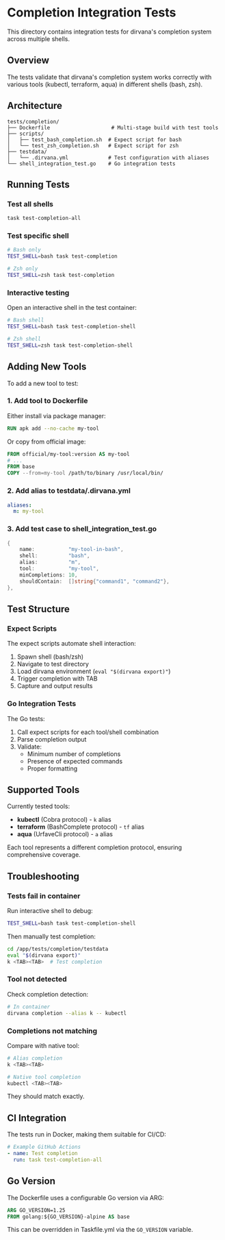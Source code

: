 # Completion Integration Tests

This directory contains integration tests for dirvana's completion system across multiple shells.

## Overview

The tests validate that dirvana's completion system works correctly with various tools (kubectl, terraform, aqua) in different shells (bash, zsh).

## Architecture

```
tests/completion/
├── Dockerfile                    # Multi-stage build with test tools
├── scripts/
│   ├── test_bash_completion.sh  # Expect script for bash
│   └── test_zsh_completion.sh   # Expect script for zsh
├── testdata/
│   └── .dirvana.yml             # Test configuration with aliases
└── shell_integration_test.go    # Go integration tests
```

## Running Tests

### Test all shells

```bash
task test-completion-all
```

### Test specific shell

```bash
# Bash only
TEST_SHELL=bash task test-completion

# Zsh only
TEST_SHELL=zsh task test-completion
```

### Interactive testing

Open an interactive shell in the test container:

```bash
# Bash shell
TEST_SHELL=bash task test-completion-shell

# Zsh shell
TEST_SHELL=zsh task test-completion-shell
```

## Adding New Tools

To add a new tool to test:

### 1. Add tool to Dockerfile

Either install via package manager:

```dockerfile
RUN apk add --no-cache my-tool
```

Or copy from official image:

```dockerfile
FROM official/my-tool:version AS my-tool
# ...
FROM base
COPY --from=my-tool /path/to/binary /usr/local/bin/
```

### 2. Add alias to testdata/.dirvana.yml

```yaml
aliases:
  m: my-tool
```

### 3. Add test case to shell_integration_test.go

```go
{
    name:           "my-tool-in-bash",
    shell:          "bash",
    alias:          "m",
    tool:           "my-tool",
    minCompletions: 10,
    shouldContain:  []string{"command1", "command2"},
},
```

## Test Structure

### Expect Scripts

The expect scripts automate shell interaction:

1. Spawn shell (bash/zsh)
2. Navigate to test directory
3. Load dirvana environment (`eval "$(dirvana export)"`)
4. Trigger completion with TAB
5. Capture and output results

### Go Integration Tests

The Go tests:

1. Call expect scripts for each tool/shell combination
2. Parse completion output
3. Validate:
   - Minimum number of completions
   - Presence of expected commands
   - Proper formatting

## Supported Tools

Currently tested tools:

- **kubectl** (Cobra protocol) - `k` alias
- **terraform** (BashComplete protocol) - `tf` alias
- **aqua** (UrfaveCli protocol) - `a` alias

Each tool represents a different completion protocol, ensuring comprehensive coverage.

## Troubleshooting

### Tests fail in container

Run interactive shell to debug:

```bash
TEST_SHELL=bash task test-completion-shell
```

Then manually test completion:

```bash
cd /app/tests/completion/testdata
eval "$(dirvana export)"
k <TAB><TAB>  # Test completion
```

### Tool not detected

Check completion detection:

```bash
# In container
dirvana completion --alias k -- kubectl
```

### Completions not matching

Compare with native tool:

```bash
# Alias completion
k <TAB><TAB>

# Native tool completion
kubectl <TAB><TAB>
```

They should match exactly.

## CI Integration

The tests run in Docker, making them suitable for CI/CD:

```yaml
# Example GitHub Actions
- name: Test completion
  run: task test-completion-all
```

## Go Version

The Dockerfile uses a configurable Go version via ARG:

```dockerfile
ARG GO_VERSION=1.25
FROM golang:${GO_VERSION}-alpine AS base
```

This can be overridden in Taskfile.yml via the `GO_VERSION` variable.
